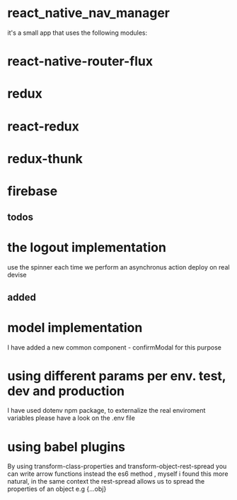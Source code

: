# react_native_nav_manager
it's a small app that uses the following modules:

 # react-native-router-flux
 # redux 
 # react-redux 
 # redux-thunk
 # firebase

## todos
# the logout implementation 
  use the spinner each time we perform an asynchronus action 
  deploy on real devise
  
## added
# model implementation 
  I have added a new common component - confirmModal for this purpose 
# using different params per env. test, dev and production
  I have used dotenv npm package, to externalize the real enviroment variables
  please have a look on the .env file 
# using babel plugins 
  By  using transform-class-properties and transform-object-rest-spread
  you can write arrow functions instead the es6 method , myself i found this more natural, in the same context the rest-spread allows us to spread the properties of an object e.g {...obj}